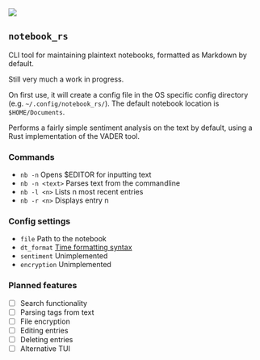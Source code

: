 <a href="https://crates.io/crates/notebook_rs" alt="crates.io">
  <img src="https://img.shields.io/crates/v/notebook_rs" /></a>


## `notebook_rs`

CLI tool for maintaining plaintext notebooks, formatted as Markdown by default.

Still very much a work in progress.

On first use, it will create a config file in the OS specific config directory (e.g. `~/.config/notebook_rs/`). The default notebook location is `$HOME/Documents`.

Performs a fairly simple sentiment analysis on the text by default, using a Rust implementation of the VADER tool.

### Commands
- `nb -n` Opens $EDITOR for inputting text
- `nb -n <text>` Parses text from the commandline
- `nb -l <n>` Lists n most recent entries
- `nb -r <n>` Displays entry n

### Config settings
- `file` Path to the notebook
- `dt_format` [Time formatting syntax](https://docs.rs/chrono/0.4.19/chrono/format/strftime/index.html)
- `sentiment` Unimplemented
- `encryption` Unimplemented


### Planned features
- [ ] Search functionality
- [ ] Parsing tags from text
- [ ] File encryption
- [ ] Editing entries
- [ ] Deleting entries
- [ ] Alternative TUI
